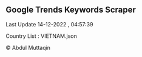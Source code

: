 

## Google Trends Keywords Scraper 
 
Last Update 14-12-2022 , 04:57:39

Country List :
VIETNAM.json



© Abdul Muttaqin 
